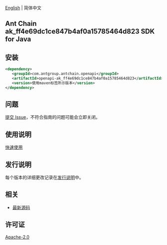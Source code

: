 [English](README.md) | 简体中文

## Ant Chain ak_ff4e69dc1ce847b4af0a15785464d823 SDK for Java

## 安装

```xml
<dependency>
   <groupId>com.antgroup.antchain.openapi</groupId>
   <artifactId>openapi-ak_ff4e69dc1ce847b4af0a15785464d823</artifactId>
   <version>使用maven标签所示版本</version>
</dependency>
```

## 问题

[提交 Issue](https://github.com/alipay/antchain-openapi-prod-sdk/issues/new)，不符合指南的问题可能会立即关闭。

## 使用说明

[快速使用](https://github.com/alipay/antchain-openapi-prod-sdk)

## 发行说明

每个版本的详细更改记录在[发行说明](./ChangeLog.txt)中。

## 相关

- [最新源码](https://github.com/alipay/antchain-openapi-prod-sdk/)

## 许可证

[Apache-2.0](http://www.apache.org/licenses/LICENSE-2.0)
